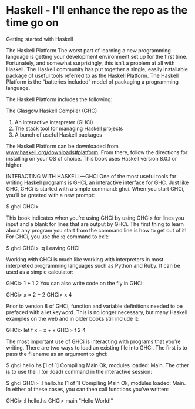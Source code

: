 # Haskell - I'll enhance the repo as the time go on
Getting started with Haskell

The Haskell Platform
The worst part of learning a new programming language is getting your development environment set up for the first time. Fortunately, and somewhat surprisingly, this isn’t a problem at all with Haskell. The Haskell community has put together a single, easily installable package of useful tools referred to as the Haskell Platform. The Haskell Platform is the “batteries included” model of packaging a programming language.

The Haskell Platform includes the following:

The Glasgow Haskell Compiler (GHC)
1. An interactive interpreter (GHCi)
2. The stack tool for managing Haskell projects
3. A bunch of useful Haskell packages

The Haskell Platform can be downloaded from www.haskell.org/downloads#platform. From there, follow the directions for installing on your OS of choice. This book uses Haskell version 8.0.1 or higher.



 INTERACTING WITH HASKELL—GHCI
One of the most useful tools for writing Haskell programs is GHCi, an interactive interface for GHC. Just like GHC, GHCi is started with a simple command: ghci. When you start GHCi, you’ll be greeted with a new prompt:

$ ghci
GHCi>

This book indicates when you’re using GHCi by using GHCi> for lines you input and a blank for lines that are output by GHCi. The first thing to learn about any program you start from the command line is how to get out of it! For GHCi, you use the :q command to exit:

$ ghci
GHCi> :q
Leaving GHCi.

Working with GHCi is much like working with interpreters in most interpreted programming languages such as Python and Ruby. It can be used as a simple calculator:

GHCi> 1 + 1
2
You can also write code on the fly in GHCi:

GHCi> x = 2 + 2
GHCi> x
4

Prior to version 8 of GHCi, function and variable definitions needed to be prefaced with a let keyword. This is no longer necessary, but many Haskell examples on the web and in older books still include it:

GHCi> let f x = x + x
GHCi> f 2
4

The most important use of GHCi is interacting with programs that you’re writing. There are two ways to load an existing file into GHCi. The first is to pass the filename as an argument to ghci:

$ ghci hello.hs
[1 of 1] Compiling Main
Ok, modules loaded: Main.
The other is to use the :l (or :load) command in the interactive session:

$ ghci
GHCi> :l hello.hs
[1 of 1] Compiling Main
Ok, modules loaded: Main.
In either of these cases, you can then call functions you’ve written:

GHCi> :l hello.hs
GHCi> main
"Hello World!"

